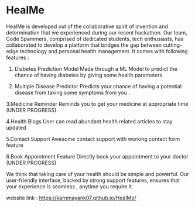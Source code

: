 # HealMe

HealMe is developed out of the collaborative spirit of invention and determination that we experienced during our recent hackathon. Our team, Code Spammers,  comprised of dedicated students, tech enthusiasts,  has collaborated to develop a platform that bridges the gap between cutting-edge technology and personal health management.
It comes with following features : 

1. Diabetes Prediction Model 
Made through a ML Model to predict the chance of having diabetes by giving some health parameters

2. Multiple Disease Predictor 
Predicts your chance of having a potential disease from taking some symptoms from you .

3.Medicine Reminder
Reminds you to get your medicine at appropriate time (UNDER PROGRESS) 

4.Health Blogs 
User can read abundant health related articles to stay updated 

5.Contact Support 
Awesome contact support with working contact form feature 

6.Book Appointment Feature 
Directly book your appointment to your doctor (UNDER PROGRESS)

We think that taking care of your health should be simple and powerful. Our user-friendly interface, backed by strong support features, ensures that your experience is seamless , anytime you require it.

website link : https://karnmayank07.github.io/HealMe/
